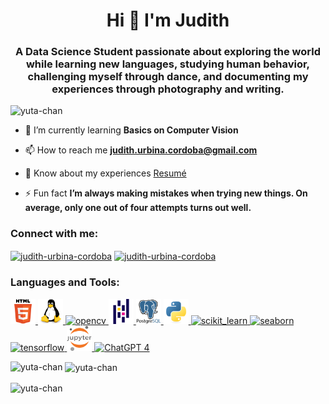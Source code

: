 <h1 align="center">Hi 👋 I'm Judith </h1>
<h3 align="center">A Data Science Student passionate about exploring the world while learning new languages, studying human behavior, challenging myself through dance, and documenting my experiences through photography and writing.</h3>

<p align="left"> <img src="https://komarev.com/ghpvc/?username=yuta-chan&label=Profile%20views&color=0e75b6&style=flat" alt="yuta-chan" /> </p>

- 🌱 I’m currently learning **Basics on Computer Vision**

- 📫 How to reach me **judith.urbina.cordoba@gmail.com**

- 📄 Know about my experiences [Resumé](https://drive.google.com/file/d/1Uu0DWnkbhLff0Zr4Mh-HU5bL3aeBuQaW/view?usp=drive_link)

- ⚡ Fun fact **I’m always making mistakes when trying new things. On average, only one out of four attempts turns out well.**

<h3 align="left">Connect with me:</h3>
<p align="left">
<a href="https://linkedin.com/in/judith-urbina-cordoba" target="blank"><img align="center" src="https://raw.githubusercontent.com/rahuldkjain/github-profile-readme-generator/master/src/images/icons/Social/linked-in-alt.svg" alt="judith-urbina-cordoba" height="30" width="40" /></a>
<a href="https://www.instagram.com/judy_su01/" target="blank"><img align="center" src="https://w7.pngwing.com/pngs/722/1011/png-transparent-logo-icon-instagram-logo-instagram-logo-purple-violet-text-thumbnail.png" alt="judith-urbina-cordoba" height="30" width="40" /></a>
</p>
<h3 align="left">Languages and Tools:</h3>
<p align="left"> 
    <a href="https://www.w3.org/html/" target="_blank" rel="noreferrer"> 
        <img src="https://raw.githubusercontent.com/devicons/devicon/master/icons/html5/html5-original-wordmark.svg" alt="html5" width="40" height="40"/> 
    </a> 
    <a href="https://www.linux.org/" target="_blank" rel="noreferrer"> 
        <img src="https://raw.githubusercontent.com/devicons/devicon/master/icons/linux/linux-original.svg" alt="linux" width="40" height="40"/> 
    </a> 
    <a href="https://opencv.org/" target="_blank" rel="noreferrer"> 
        <img src="https://www.vectorlogo.zone/logos/opencv/opencv-icon.svg" alt="opencv" width="40" height="40"/> 
    </a> 
    <a href="https://pandas.pydata.org/" target="_blank" rel="noreferrer"> 
        <img src="https://raw.githubusercontent.com/devicons/devicon/2ae2a900d2f041da66e950e4d48052658d850630/icons/pandas/pandas-original.svg" alt="pandas" width="40" height="40"/> 
    </a> 
    <a href="https://www.postgresql.org" target="_blank" rel="noreferrer"> 
        <img src="https://raw.githubusercontent.com/devicons/devicon/master/icons/postgresql/postgresql-original-wordmark.svg" alt="postgresql" width="40" height="40"/> 
    </a> 
    <a href="https://www.python.org" target="_blank" rel="noreferrer"> 
        <img src="https://raw.githubusercontent.com/devicons/devicon/master/icons/python/python-original.svg" alt="python" width="40" height="40"/> 
    </a> 
    <a href="https://scikit-learn.org/" target="_blank" rel="noreferrer"> 
        <img src="https://upload.wikimedia.org/wikipedia/commons/0/05/Scikit_learn_logo_small.svg" alt="scikit_learn" width="40" height="40"/> 
    </a> 
    <a href="https://seaborn.pydata.org/" target="_blank" rel="noreferrer"> 
        <img src="https://seaborn.pydata.org/_images/logo-mark-lightbg.svg" alt="seaborn" width="40" height="40"/> 
    </a> 
    <a href="https://www.tensorflow.org" target="_blank" rel="noreferrer"> 
        <img src="https://www.vectorlogo.zone/logos/tensorflow/tensorflow-icon.svg" alt="tensorflow" width="40" height="40"/> 
    </a> 
    <a href="https://jupyter.org/" target="_blank" rel="noreferrer">
        <img src="https://raw.githubusercontent.com/devicons/devicon/master/icons/jupyter/jupyter-original-wordmark.svg" alt="jupyter" width="40" height="40"/>
    </a>
    <a href="https://openai.com/chatgpt" target="_blank" rel="noreferrer">
        <img src="https://upload.wikimedia.org/wikipedia/commons/0/04/ChatGPT_logo.svg" alt="ChatGPT 4" width="40" height="40"/>
    </a>
</p>
<p><img align="left" src="https://github-readme-stats.vercel.app/api/top-langs?username=yuta-chan&show_icons=true&locale=en&layout=compact" alt="yuta-chan" /></p>


<p>&nbsp;<img align="center" src="https://github-readme-stats.vercel.app/api?username=yuta-chan&show_icons=true&locale=en" alt="yuta-chan" /></p>

<p><img align="center" src="https://github-readme-streak-stats.herokuapp.com/?user=yuta-chan&" alt="yuta-chan" /></p>
